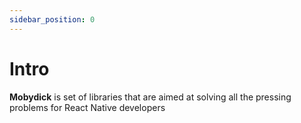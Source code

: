 ```yaml
---
sidebar_position: 0
---
```


# Intro

**Mobydick**  is set of libraries that are aimed at solving all the pressing problems for React Native developers
